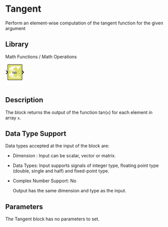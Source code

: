 # Tangent

Perform an element-wise computation of the tangent function for the
given argument

## Library

Math Functions / Math Operations

![](./Images/block.png)

## Description

The block returns the output of the function tan(`x`) for each element
in array `x`.

## Data Type Support

Data types accepted at the input of the block are:

- Dimension : Input can be scalar, vector or matrix.

- Data Types: Input supports signals of integer type, floating point
  type (double, single and half) and fixed-point type.

- Complex Number Support: No

  Output has the same dimension and type as the input.

## Parameters

The Tangent block has no parameters to set.
